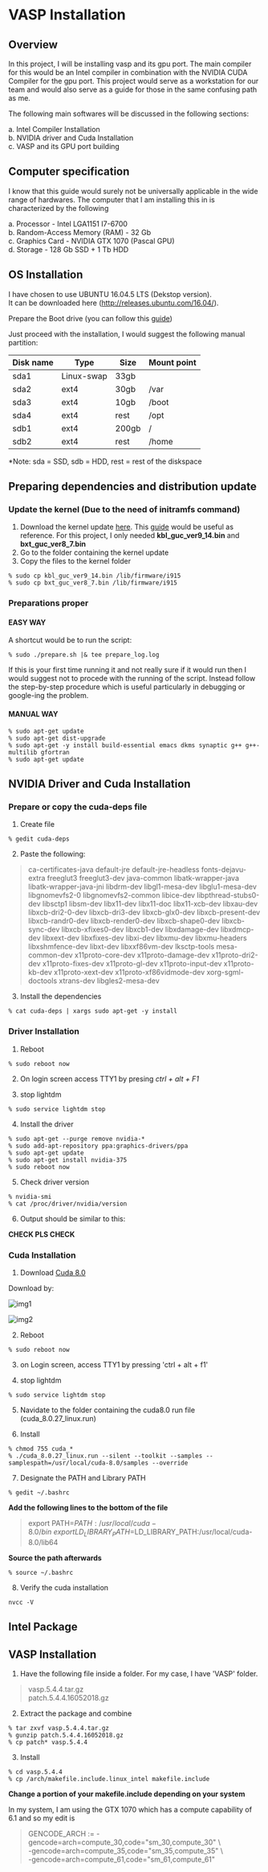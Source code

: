 # VASP Installation

## Overview

In this project, I will be installing vasp and its gpu port. The main compiler for this would be an Intel compiler in combination with the NVIDIA CUDA Compiler for the gpu port. This project would serve as a workstation for our team and would also serve as a guide for those in the same confusing path as me. 

The following main softwares will be discussed in the following sections:

a. Intel Compiler Installation \
b. NVIDIA driver and Cuda Installation \
c. VASP and its GPU port building 

## Computer specification

I know that this guide would surely not be universally applicable in the wide range of hardwares. The computer that I am installing this in is characterized by the following

a. Processor - Intel LGA1151 I7-6700 \
b. Random-Access Memory (RAM) - 32 Gb \
c. Graphics Card - NVIDIA GTX 1070 (Pascal GPU) \
d. Storage - 128 Gb SSD + 1 Tb HDD

## OS Installation

I have chosen to use UBUNTU 16.04.5 LTS (Dekstop version). \
It can be downloaded here (http://releases.ubuntu.com/16.04/). 

Prepare the Boot drive (you can follow this [guide](https://www.howtogeek.com/howto/linux/create-a-bootable-ubuntu-usb-flash-drive-the-easy-way/))

Just proceed with the installation, I would suggest the following manual partition:

| Disk name   | Type       | Size  | Mount point |
|-------------|------------|-------|-------------|
| sda1        | Linux-swap | 33gb  |             |
| sda2        | ext4       | 30gb  | /var        |
| sda3        | ext4       | 10gb  | /boot       |
| sda4        | ext4       | rest  | /opt        |
| sdb1        | ext4       | 200gb | /           |
| sdb2        | ext4       | rest  | /home       |

*Note: sda = SSD, sdb = HDD, rest = rest of the diskspace

## Preparing dependencies and distribution update

### Update the kernel (Due to the need of initramfs command)

1. Download the kernel update [here](https://git.kernel.org/pub/scm/linux/kernel/git/firmware/linux-firmware.git/tree/i915). This [guide](https://askubuntu.com/questions/832524/updated-kernel-to-4-8-now-missing-firmware-warnings/832528#832528) would be useful as reference. For this project, I only needed **kbl_guc_ver9_14.bin** and **bxt_guc_ver8_7.bin**
2. Go to the folder containing the kernel update
3. Copy the files to the kernel folder
```shell
% sudo cp kbl_guc_ver9_14.bin /lib/firmware/i915
% sudo cp bxt_guc_ver8_7.bin /lib/firmware/i915
```

### Preparations proper

#### EASY WAY

A shortcut would be to run the script:

```shell
% sudo ./prepare.sh |& tee prepare_log.log
```
If this is your first time running it and not really sure if it would run then I would suggest not to procede with the running of the script. Instead follow the step-by-step procedure which is useful particularly in debugging or google-ing the problem. 

#### MANUAL WAY

```shell
% sudo apt-get update 
% sudo apt-get dist-upgrade
% sudo apt-get -y install build-essential emacs dkms synaptic g++ g++-multilib gfortran
% sudo apt-get update
```
## NVIDIA Driver and Cuda Installation

### Prepare or copy the cuda-deps file

1. Create file 
```shell
% gedit cuda-deps
```

2.	Paste the following: 

 > ca-certificates-java default-jre default-jre-headless fonts-dejavu-extra freeglut3 freeglut3-dev java-common libatk-wrapper-java libatk-wrapper-java-jni  libdrm-dev libgl1-mesa-dev libglu1-mesa-dev libgnomevfs2-0 libgnomevfs2-common libice-dev libpthread-stubs0-dev libsctp1 libsm-dev libx11-dev libx11-doc libx11-xcb-dev libxau-dev libxcb-dri2-0-dev libxcb-dri3-dev libxcb-glx0-dev libxcb-present-dev libxcb-randr0-dev libxcb-render0-dev libxcb-shape0-dev libxcb-sync-dev libxcb-xfixes0-dev libxcb1-dev libxdamage-dev libxdmcp-dev libxext-dev libxfixes-dev libxi-dev libxmu-dev libxmu-headers libxshmfence-dev libxt-dev libxxf86vm-dev lksctp-tools mesa-common-dev  x11proto-core-dev x11proto-damage-dev  x11proto-dri2-dev x11proto-fixes-dev x11proto-gl-dev x11proto-input-dev x11proto-kb-dev x11proto-xext-dev x11proto-xf86vidmode-dev xorg-sgml-doctools xtrans-dev libgles2-mesa-dev
 
 3. Install the dependencies
 
 ```shell 
 % cat cuda-deps | xargs sudo apt-get -y install
 ```
 
 ### Driver Installation
 
 1. Reboot 
```shell
% sudo reboot now
```
2. On login screen access TTY1 by presing *ctrl + alt + F1*

3. stop lightdm
```shell
% sudo service lightdm stop
```

4. Install the driver
```shell
% sudo apt-get --purge remove nvidia-*
% sudo add-apt-repository ppa:graphics-drivers/ppa
% sudo apt-get update
% sudo apt-get install nvidia-375 
% sudo reboot now
 ```
 
 5. Check driver version
 ```shell
 % nvidia-smi
 % cat /proc/driver/nvidia/version
 ```
6. Output should be similar to this:
>

**CHECK PLS CHECK**

### Cuda Installation

1. Download [Cuda 8.0](https://developer.nvidia.com/cuda-80-ga2-download-archive)

Download by:

![img1]

![img2]

[img1]: https://github.com/kimrojas/vasp_install/blob/master/readmereference/img1.PNG
[img2]: https://github.com/kimrojas/vasp_install/blob/master/readmereference/img2.PNG

2. Reboot
```shell
% sudo reboot now
```

3. on Login screen, access TTY1 by pressing 'ctrl + alt + f1'

4. stop lightdm
```shell
% sudo service lightdm stop
```

5. Navidate to the folder containing the cuda8.0 run file (cuda_8.0.27_linux.run)

6. Install
```shell
% chmod 755 cuda_*
% ./cuda_8.0.27_linux.run --silent --toolkit --samples -- samplespath=/usr/local/cuda-8.0/samples --override
```

7. Designate the PATH and Library PATH
```shell
% gedit ~/.bashrc
```
**Add the following lines to the bottom of the file**
> export PATH=$PATH:/usr/local/cuda-8.0/bin \
> export LD_LIBRARY_PATH=$LD_LIBRARY_PATH:/usr/local/cuda-8.0/lib64

**Source the path afterwards**
```shell
% source ~/.bashrc
```
8. Verify the cuda installation
```shell
nvcc -V
```

## Intel Package

## VASP Installation

1. Have the following file inside a folder. For my case, I have 'VASP' folder.
> vasp.5.4.4.tar.gz \
> patch.5.4.4.16052018.gz

2. Extract the package and combine
```shell
% tar zxvf vasp.5.4.4.tar.gz
% gunzip patch.5.4.4.16052018.gz
% cp patch* vasp.5.4.4
```

3. Install


```shell
% cd vasp.5.4.4
% cp /arch/makefile.include.linux_intel makefile.include
```

**Change a portion of your makefile.include depending on your system**

In my system, I am using the GTX 1070 which has a compute capability of 6.1 and so  my edit is

> GENCODE_ARCH := -gencode=arch=compute_30,code=\"sm_30,compute_30\" \ \
> -gencode=arch=compute_35,code=\"sm_35,compute_35\" \ \
> -gencode=arch=compute_61,code=\"sm_61,compute_61\"




